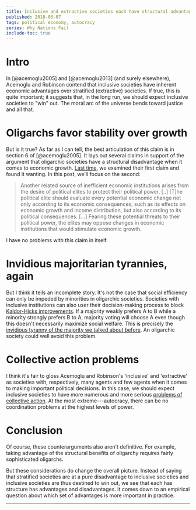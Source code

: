 ```yaml
---
title: Inclusive and extractive societies each have structural advantages
published: 2018-06-07
tags: political economy, autocracy
series: Why Nations Fail
include-toc: true
---
```


# Intro

In [@acemoglu2005] and [@acemoglu2013] (and surely elsewhere), Acemoglu and Robinson contend that inclusive societies have inherent economic advantages over stratified (extractive) societies. If true, this is quite important; it suggests that, in the long run, we should expect inclusive societies to "win" out. The moral arc of the universe bends toward justice and all that.

# Oligarchs favor stability over growth

But is it true? As far as I can tell, the best articulation of this claim is in section 6 of [@acemoglu2005]. It lays out several claims in support of the argument that oligarchic societies have a structural disadvantage when it comes to economic growth. [Last time](/posts/autocrats-accelerate-growth-cooperation/), we examined their first claim and found it wanting. In this post, we'll focus on the second:

<blockquote>
Another related source of inefficient economic institutions arises from the desire of political elites to protect their political power. [..] [T]he political elite should evaluate every potential economic change not only according to its economic consequences, such as its effects on economic growth and income distribution, but also according to its political consequences. [...] Fearing these potential threats to their political power, the elites may oppose changes in economic institutions that would stimulate economic growth.
</blockquote>

I have no problems with this claim in itself.

# Invidious majoritarian tyrannies, again

But I think it tells an incomplete story. It's not the case that social efficiency can only be impeded by minorities in oligarchic societies. Societies with inclusive institutions can also user their decision-making process to block [Kaldor-Hicks improvements](https://en.wikipedia.org/wiki/Kaldor%E2%80%93Hicks_efficiency). If a majority weakly prefers A to B while a minority strongly prefers B to A, majority voting will choose A even though this doesn't necessarily maximize social welfare. This is precisely the [invidious tyranny of the majority we talked about before](/posts/innocuous-invidious-majoritarian-tyrannies). An oligarchic society could well avoid this problem.

<!--more-->

# Collective action problems

I think it's fair to gloss Acemoglu and Robinson's 'inclusive' and 'extractive' as societies with, respectively, many agents and few agents when it comes to making important political decisions. In this case, we should expect inclusive societies to have more numerous and more serious [problems of collective action](https://en.wikipedia.org/wiki/Collective_action_problem). At the most extreme---autocracy, there can be no coordination problems at the highest levels of power.

# Conclusion

Of course, these counterarguments also aren't definitive. For example, taking advantage of the structural benefits of oligarchy requires fairly sophisticated oligarchs.

But these considerations do change the overall picture. Instead of saying that stratified societies are at a pure disadvantage to inclusive societies and inclusive societies are thus destined to win out, we see that each has structure has advantages and disadvantages. It comes down to an empirical question about which set of advantages is more important in practice.

<hr class="references">
